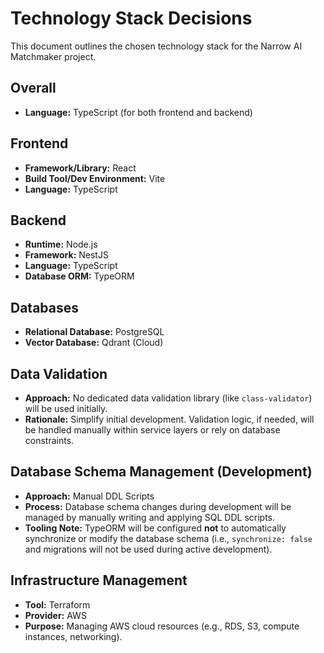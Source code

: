 # Technology Stack Decisions

This document outlines the chosen technology stack for the Narrow AI Matchmaker project.

## Overall

*   **Language:** TypeScript (for both frontend and backend)

## Frontend

*   **Framework/Library:** React
*   **Build Tool/Dev Environment:** Vite
*   **Language:** TypeScript

## Backend

*   **Runtime:** Node.js
*   **Framework:** NestJS
*   **Language:** TypeScript
*   **Database ORM:** TypeORM

## Databases

*   **Relational Database:** PostgreSQL
*   **Vector Database:** Qdrant (Cloud)

## Data Validation

*   **Approach:** No dedicated data validation library (like `class-validator`) will be used initially.
*   **Rationale:** Simplify initial development. Validation logic, if needed, will be handled manually within service layers or rely on database constraints.

## Database Schema Management (Development)

*   **Approach:** Manual DDL Scripts
*   **Process:** Database schema changes during development will be managed by manually writing and applying SQL DDL scripts.
*   **Tooling Note:** TypeORM will be configured **not** to automatically synchronize or modify the database schema (i.e., `synchronize: false` and migrations will not be used during active development).

## Infrastructure Management

*   **Tool:** Terraform
*   **Provider:** AWS
*   **Purpose:** Managing AWS cloud resources (e.g., RDS, S3, compute instances, networking). 